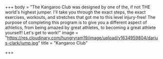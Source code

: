 +++
body = "The Kangaroo Club was designed by one of the, if not THE world's highest jumper. I'll take you through the exact steps, the exact exercises, workouts, and stretches that got me to this level injury-free! The purpose of completing this program is to give you a different aspect of athletics, from being amazed by great athletes, to becoming a great athlete yourself! Let's get to work!"
image = "https://res.cloudinary.com/hungryram19/image/upload/v1634959804/darius-clark/jump.jpg"
title = "Kangaroo Club"

+++
